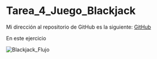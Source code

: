 # Tarea_4_Juego_Blackjack

Mi dirección al repositorio de GitHub es la siguiente: 
[GitHub](https://github.com/migueliiin/Tarea_4_Juego_Blackjack.git)

En este ejercicio


![Blackjack_Flujo](https://user-images.githubusercontent.com/91721552/143085608-6894299e-8d88-4a84-a7d2-732c9195d6c9.png)